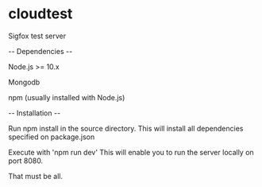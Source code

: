# cloudtest
Sigfox test server

-- Dependencies --

Node.js >= 10.x 

Mongodb

npm (usually installed with Node.js)

-- Installation --

Run npm install in the source directory. This will install all dependencies specified on package.json

Execute with 'npm run dev'
This will enable you to run the server locally on port 8080.

That must be all.
